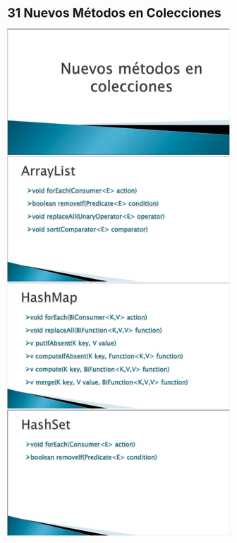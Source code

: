 # 31 Nuevos Métodos en Colecciones

<img src="../images/31-01.png">
<img src="../images/31-02.png">
<img src="../images/31-03.png">
<img src="../images/31-04.png">
